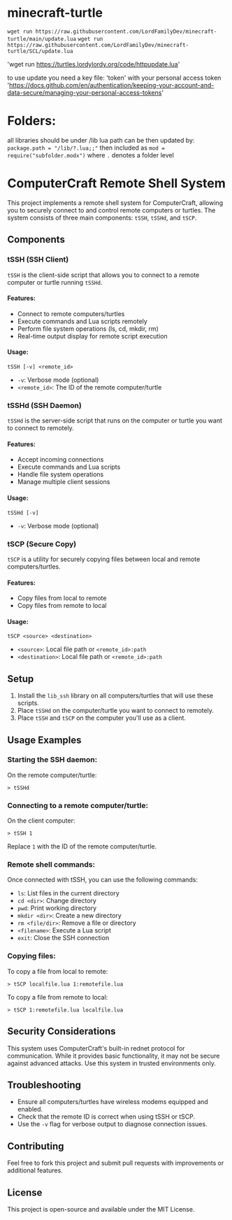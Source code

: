 # minecraft-turtle

`wget run https://raw.githubusercontent.com/LordFamilyDev/minecraft-turtle/main/update.lua`
`wget run https://raw.githubusercontent.com/LordFamilyDev/minecraft-turtle/SCL/update.lua`

'wget run https://turtles.lordylordy.org/code/httpupdate.lua'

to use update you need a key file:
'token'
with your personal access token
'https://docs.github.com/en/authentication/keeping-your-account-and-data-secure/managing-your-personal-access-tokens'


# Folders:
all libraries should be under /lib
lua path can be then updated by:
`package.path = "/lib/?.lua;;"`
then included as
`mod = require("subfolder.modx")`
where `.` denotes a folder level

# ComputerCraft Remote Shell System

This project implements a remote shell system for ComputerCraft, allowing you to securely connect to and control remote computers or turtles. The system consists of three main components: `tSSH`, `tSSHd`, and `tSCP`.

## Components

### tSSH (SSH Client)

`tSSH` is the client-side script that allows you to connect to a remote computer or turtle running `tSSHd`.

#### Features:
- Connect to remote computers/turtles
- Execute commands and Lua scripts remotely
- Perform file system operations (ls, cd, mkdir, rm)
- Real-time output display for remote script execution

#### Usage:
```
tSSH [-v] <remote_id>
```
- `-v`: Verbose mode (optional)
- `<remote_id>`: The ID of the remote computer/turtle

### tSSHd (SSH Daemon)

`tSSHd` is the server-side script that runs on the computer or turtle you want to connect to remotely.

#### Features:
- Accept incoming connections
- Execute commands and Lua scripts
- Handle file system operations
- Manage multiple client sessions

#### Usage:
```
tSSHd [-v]
```
- `-v`: Verbose mode (optional)

### tSCP (Secure Copy)

`tSCP` is a utility for securely copying files between local and remote computers/turtles.

#### Features:
- Copy files from local to remote
- Copy files from remote to local

#### Usage:
```
tSCP <source> <destination>
```
- `<source>`: Local file path or `<remote_id>:path`
- `<destination>`: Local file path or `<remote_id>:path`

## Setup

1. Install the `lib_ssh` library on all computers/turtles that will use these scripts.
2. Place `tSSHd` on the computer/turtle you want to connect to remotely.
3. Place `tSSH` and `tSCP` on the computer you'll use as a client.

## Usage Examples

### Starting the SSH daemon:
On the remote computer/turtle:
```
> tSSHd
```

### Connecting to a remote computer/turtle:
On the client computer:
```
> tSSH 1
```
Replace `1` with the ID of the remote computer/turtle.

### Remote shell commands:
Once connected with tSSH, you can use the following commands:
- `ls`: List files in the current directory
- `cd <dir>`: Change directory
- `pwd`: Print working directory
- `mkdir <dir>`: Create a new directory
- `rm <file/dir>`: Remove a file or directory
- `<filename>`: Execute a Lua script
- `exit`: Close the SSH connection

### Copying files:
To copy a file from local to remote:
```
> tSCP localfile.lua 1:remotefile.lua
```

To copy a file from remote to local:
```
> tSCP 1:remotefile.lua localfile.lua
```

## Security Considerations

This system uses ComputerCraft's built-in rednet protocol for communication. While it provides basic functionality, it may not be secure against advanced attacks. Use this system in trusted environments only.

## Troubleshooting

- Ensure all computers/turtles have wireless modems equipped and enabled.
- Check that the remote ID is correct when using tSSH or tSCP.
- Use the `-v` flag for verbose output to diagnose connection issues.

## Contributing

Feel free to fork this project and submit pull requests with improvements or additional features.

## License

This project is open-source and available under the MIT License.